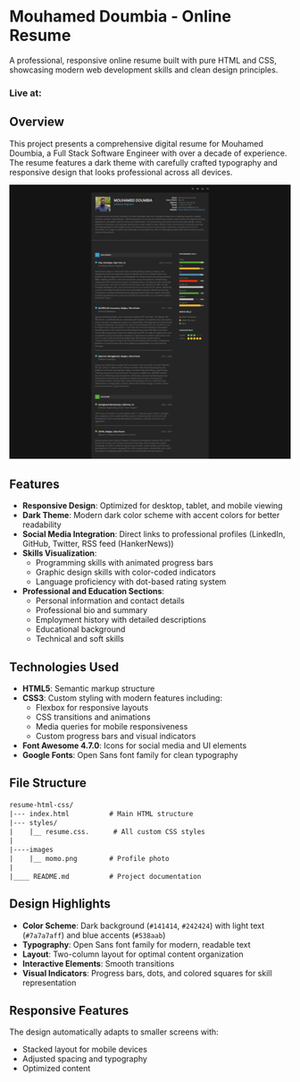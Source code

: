 # Mouhamed Doumbia - Online Resume

A professional, responsive online resume built with pure HTML and CSS, showcasing modern web development skills and clean design principles.

### Live at:

## Overview

This project presents a comprehensive digital resume for Mouhamed Doumbia, a Full Stack Software Engineer with over a decade of experience. The resume features a dark theme with carefully crafted typography and responsive design that looks professional across all devices.

<img src="./images/resume-html-css.png" alt="HTML Logo" >

## Features

- **Responsive Design**: Optimized for desktop, tablet, and mobile viewing
- **Dark Theme**: Modern dark color scheme with accent colors for better readability
- **Social Media Integration**: Direct links to professional profiles (LinkedIn, GitHub, Twitter, RSS feed (HankerNews))
- **Skills Visualization**:
  - Programming skills with animated progress bars
  - Graphic design skills with color-coded indicators
  - Language proficiency with dot-based rating system
- **Professional and Education Sections**:
  - Personal information and contact details
  - Professional bio and summary
  - Employment history with detailed descriptions
  - Educational background
  - Technical and soft skills

## Technologies Used

- **HTML5**: Semantic markup structure
- **CSS3**: Custom styling with modern features including:
  - Flexbox for responsive layouts
  - CSS transitions and animations
  - Media queries for mobile responsiveness
  - Custom progress bars and visual indicators
- **Font Awesome 4.7.0**: Icons for social media and UI elements
- **Google Fonts**: Open Sans font family for clean typography

## File Structure

```
resume-html-css/
|--- index.html          # Main HTML structure
|--- styles/
|    |__ resume.css.      # All custom CSS styles
|
|----images
|    |__ momo.png        # Profile photo
|
|____ README.md          # Project documentation
```

## Design Highlights

- **Color Scheme**: Dark background (`#141414`, `#242424`) with light text (`#7a7a7aff`) and blue accents (`#538aab`)
- **Typography**: Open Sans font family for modern, readable text
- **Layout**: Two-column layout for optimal content organization
- **Interactive Elements**: Smooth transitions
- **Visual Indicators**: Progress bars, dots, and colored squares for skill representation

## Responsive Features

The design automatically adapts to smaller screens with:

- Stacked layout for mobile devices
- Adjusted spacing and typography
- Optimized content

